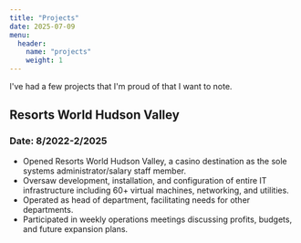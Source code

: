 ```yaml
---
title: "Projects"
date: 2025-07-09
menu:
  header:
    name: "projects"
    weight: 1
---
```


<p>I've had a few projects that I'm proud of that I want to note.</p>
<h2>Resorts World Hudson Valley</h2>
<h3><b>Date:</b> 8/2022-2/2025</h3>
<ul>
<li>Opened Resorts World Hudson Valley, a casino destination as the sole systems administrator/salary staff member.</li>
<li>Oversaw development, installation, and configuration of entire IT infrastructure including 60+ virtual machines, networking, and utilities.</li>
<li>Operated as head of department, facilitating needs for other departments.</li>
<li>Participated in weekly operations meetings discussing profits, budgets, and future expansion plans.</li>
  
</ul>
